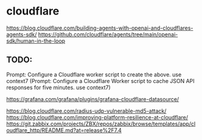 # cloudflare
https://blog.cloudflare.com/building-agents-with-openai-and-cloudflares-agents-sdk/
https://github.com/cloudflare/agents/tree/main/openai-sdk/human-in-the-loop

## TODO: 

Prompt: Configure a Cloudflare worker script to create the above. use context7
(Prompt: Configure a Cloudflare Worker script to cache JSON API responses for five minutes. use context7)

https://grafana.com/grafana/plugins/grafana-cloudflare-datasource/

https://blog.cloudflare.com/radius-udp-vulnerable-md5-attack/
https://blog.cloudflare.com/improving-platform-resilience-at-cloudflare/
https://git.zabbix.com/projects/ZBX/repos/zabbix/browse/templates/app/cloudflare_http/README.md?at=release%2F7.4
